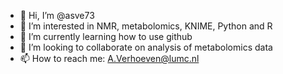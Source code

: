 - 👋 Hi, I’m @asve73
- 👀 I’m interested in NMR, metabolomics, KNIME, Python and R
- 🌱 I’m currently learning how to use github
- 💞️ I’m looking to collaborate on analysis of metabolomics data
- 📫 How to reach me: A.Verhoeven@lumc.nl

<!---
asve73/asve73 is a ✨ special ✨ repository because its `README.md` (this file) appears on your GitHub profile.
You can click the Preview link to take a look at your changes.
--->

